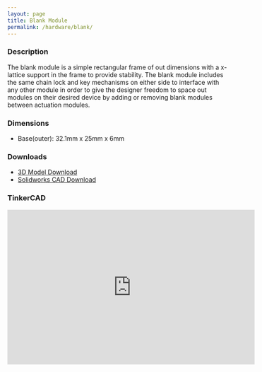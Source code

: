 ```yaml
---
layout: page
title: Blank Module
permalink: /hardware/blank/
---
```


### Description
The blank module is a simple rectangular frame of out dimensions with a x-lattice support in the frame to provide stability. The blank module includes the same chain lock and key mechanisms on either side to interface with any other module in order to give the designer freedom to space out modules on their desired device by adding or removing blank modules between actuation modules. 

### Dimensions
- Base(outer): 32.1mm x 25mm x 6mm
  
### Downloads
- [3D Model Download](https://www.thingiverse.com/thing:4747947)
- [Solidworks CAD Download](https://rice.box.com/v/snaptics-blank-module)

### TinkerCAD
<iframe width="560" height="350" src="https://www.tinkercad.com/embed/3ZjPoQ7fhec?editbtn=1" frameborder="0" marginwidth="0" marginheight="0" scrolling="no"></iframe> 